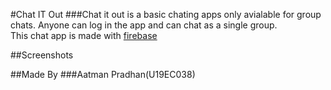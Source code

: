 #Chat IT Out
###Chat it out is a basic chating apps only avialable for group chats. Anyone can log in the app and can chat as a single group.\
   This chat app is made with [firebase](https://firebase.google.com/?gclid=Cj0KCQjwhvf6BRCkARIsAGl1GGgXd10jDJjzg21nsMFvHwVrQXsL2FE-wr1dHZ6yZzw0LocCORpDT2waApx3EALw_wcB)

##Screenshots


##Made By
###Aatman Pradhan(U19EC038)

   
